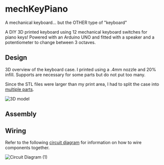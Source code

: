 # mechKeyPiano
A mechanical keyboard... but the OTHER type of "keyboard"

A DIY 3D printed keyboard using 12 mechanical keyboard switches for piano keys! Powered with an Arduino UNO and fitted with a speaker and a potentiometer to change between 3 octaves.

## Design
3D overview of the keyboard case. I printed using a .4mm nozzle and 20% infill. Supports are necessary for some parts but do not put too many.

Since the STL files were larger than my print area, I had to split the case into [multiple parts](https://github.com/lerrylei/mechKeyPiano/tree/main/CAD%20Files/Split%20CAD).

![3D model](https://user-images.githubusercontent.com/41922343/181350452-c32a6fe4-fa29-4e20-bc20-b5e02175b783.gif)

## Assembly

## Wiring
Refer to the following [circuit diagram](https://github.com/lerrylei/mechKeyPiano/blob/main/Assets/Circuit%20Diagram.png) for information on how to wire components together.

![Circuit Diagram (1)](https://user-images.githubusercontent.com/41922343/181352465-50481f27-4694-4db9-9d3d-014a6d65e4f3.png)
